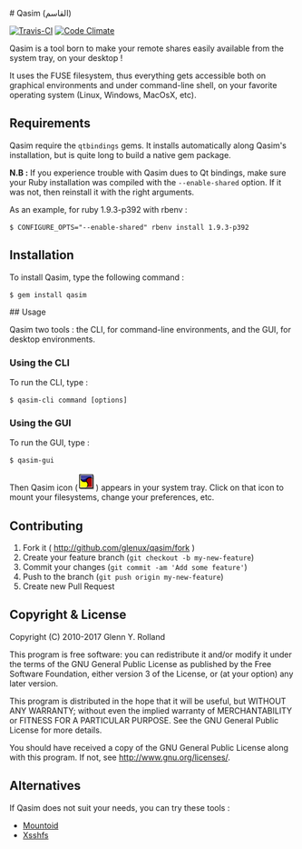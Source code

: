 # Qasim (القاسم)

[![Travis-CI](https://api.travis-ci.org/glenux/qasim.png?branch=master)](https://travis-ci.org/glenux/qasim) [![Code Climate](https://codeclimate.com/github/glenux/qasim/badges/gpa.svg)](https://codeclimate.com/github/glenux/qasim)

Qasim is a tool born to make your remote shares easily available from the system
tray, on your desktop !

It uses the FUSE filesystem, thus everything gets accessible both on graphical environments and under
command-line shell, on your favorite operating system (Linux, Windows, MacOsX, etc).


## Requirements

Qasim require the `qtbindings` gems. It installs automatically along Qasim's
installation, but is quite long to build a native gem package.

__N.B :__ If you experience trouble with Qasim dues to Qt bindings, make sure
your Ruby installation was compiled with the `--enable-shared` option. If it was not, then reinstall it with the right arguments.

As an example, for ruby 1.9.3-p392 with rbenv :

    $ CONFIGURE_OPTS="--enable-shared" rbenv install 1.9.3-p392


## Installation

To install Qasim, type the following command :

    $ gem install qasim


## Usage

Qasim two tools : the CLI, for command-line environments, and the GUI, for desktop environments.


### Using the CLI 

To run the CLI, type :

    $ qasim-cli command [options]


### Using the GUI

To run the GUI, type :

    $ qasim-gui

Then Qasim icon (![quasim system tray](data/icons/qasim.32.png)) appears in your system tray.  Click on that icon to mount your filesystems, change your preferences, etc.


## Contributing

1. Fork it ( http://github.com/glenux/qasim/fork )
2. Create your feature branch (`git checkout -b my-new-feature`)
3. Commit your changes (`git commit -am 'Add some feature'`)
4. Push to the branch (`git push origin my-new-feature`)
5. Create new Pull Request


## Copyright & License

Copyright (C) 2010-2017 Glenn Y. Rolland

This program is free software: you can redistribute it and/or modify
it under the terms of the GNU General Public License as published by
the Free Software Foundation, either version 3 of the License, or
(at your option) any later version.

This program is distributed in the hope that it will be useful,
but WITHOUT ANY WARRANTY; without even the implied warranty of
MERCHANTABILITY or FITNESS FOR A PARTICULAR PURPOSE.  See the
GNU General Public License for more details.

You should have received a copy of the GNU General Public License
along with this program.  If not, see <http://www.gnu.org/licenses/>.


## Alternatives

If Qasim does not suit your needs, you can try these tools :

* [Mountoid](http://kde-apps.org/content/show.php/Mountoid?content=115943)
* [Xsshfs](http://david.mercereau.info/motclef/xsshfs/)
